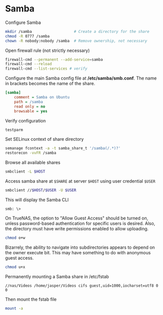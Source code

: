 # Samba

Configure Samba 
```sh
mkdir /samba                   # Create a directory for the share
chmod -R 0777 /samba
chown -R nobody:nobody /samba  # Remove ownership, not necessary
```

Open firewall rule (not strictly necessary)
```sh
firewall-cmd --permanent --add-service=samba
firewall-cmd --reload
firewall-cmd --list-services # verify
```

Configure the main Samba config file at **/etc/samba/smb.conf**. The name in brackets becomes the name of the share.
```ini
[samba]
    comment = Samba on Ubuntu
    path = /samba
    read only = no
    browsable = yes
```

Verify configuration
```sh
testparm
```

Set SELinux context of share directory
```sh
semanage fcontext -a -t samba_share_t '/samba(/.*)?'
restorecon -vvFR /samba
```

<!-- Allow SELinux to work with Samba
```sh
setsebool -P samba_export_all_ro on
```

Set up a Samba account for `$USER`
```sh
smbpasswd -a $USER
```

Restart Samba service
```sh
systemctl restart smbd
``` -->

Browse all available shares
```sh
smbclient -L $HOST
```

Access samba share at `$SHARE` at server `$HOST` using user credential `$USER`
```sh
smbclient //$HOST/$USER -U $USER
```

This will display the Samba CLI
```
smb: \>
```

On TrueNAS, the option to "Allow Guest Access" should be turned on, unless password-based authentication for specific users is desired.
Also, the directory must have write permissions enabled to allow uploading.
```sh
chmod o+w
```
Bizarrely, the ability to navigate into subdirectories appears to depend on the owner execute bit.
This may have something to do with anonymous guest access.
```sh
chmod u+x
```

Permanently mounting a Samba share in /etc/fstab
```
//nas/Videos /home/jasper/Videos cifs guest,uid=1000,iocharset=utf8 0 0
```
Then mount the fstab file
```sh
mount -a
```
